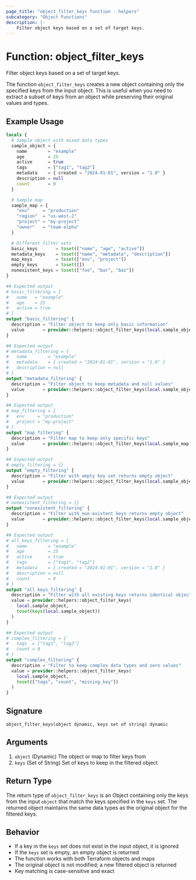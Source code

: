 ```yaml
---
page_title: "object_filter_keys function - helpers"
subcategory: "Object Functions"
description: |-
    Filter object keys based on a set of target keys.
---
```


# Function: object_filter_keys

Filter object keys based on a set of target keys.

The function `object_filter_keys` creates a new object containing only the specified keys from the input object. 
This is useful when you need to extract a subset of keys from an object while preserving their original values and types.

## Example Usage

```terraform
locals {
  # Sample object with mixed data types
  sample_object = {
    name        = "example"
    age         = 25
    active      = true
    tags        = ["tag1", "tag2"]
    metadata    = { created = "2024-01-01", version = "1.0" }
    description = null
    count       = 0
  }

  # Sample map
  sample_map = {
    "env"     = "production"
    "region"  = "us-west-2"
    "project" = "my-project"
    "owner"   = "team-alpha"
  }

  # Different filter sets
  basic_keys       = toset(["name", "age", "active"])
  metadata_keys    = toset(["name", "metadata", "description"])
  map_keys         = toset(["env", "project"])
  empty_keys       = toset([])
  nonexistent_keys = toset(["foo", "bar", "baz"])
}

## Expected output
# basic_filtering = {
#   name   = "example"
#   age    = 25
#   active = true
# }
output "basic_filtering" {
  description = "Filter object to keep only basic information"
  value       = provider::helpers::object_filter_keys(local.sample_object, local.basic_keys)
}

## Expected output
# metadata_filtering = {
#   name        = "example"
#   metadata    = { created = "2024-01-01", version = "1.0" }
#   description = null
# }
output "metadata_filtering" {
  description = "Filter object to keep metadata and null values"
  value       = provider::helpers::object_filter_keys(local.sample_object, local.metadata_keys)
}

## Expected output
# map_filtering = {
#   env     = "production"
#   project = "my-project"
# }
output "map_filtering" {
  description = "Filter map to keep only specific keys"
  value       = provider::helpers::object_filter_keys(local.sample_map, local.map_keys)
}

## Expected output
# empty_filtering = {}
output "empty_filtering" {
  description = "Filter with empty key set returns empty object"
  value       = provider::helpers::object_filter_keys(local.sample_object, local.empty_keys)
}

## Expected output
# nonexistent_filtering = {}
output "nonexistent_filtering" {
  description = "Filter with non-existent keys returns empty object"
  value       = provider::helpers::object_filter_keys(local.sample_object, local.nonexistent_keys)
}

## Expected output
# all_keys_filtering = {
#   name        = "example"
#   age         = 25
#   active      = true
#   tags        = ["tag1", "tag2"]
#   metadata    = { created = "2024-01-01", version = "1.0" }
#   description = null
#   count       = 0
# }
output "all_keys_filtering" {
  description = "Filter with all existing keys returns identical object"
  value = provider::helpers::object_filter_keys(
    local.sample_object,
    toset(keys(local.sample_object))
  )
}

## Expected output
# complex_filtering = {
#   tags  = ["tag1", "tag2"]
#   count = 0
# }
output "complex_filtering" {
  description = "Filter to keep complex data types and zero values"
  value = provider::helpers::object_filter_keys(
    local.sample_object,
    toset(["tags", "count", "missing_key"])
  )
}
```

## Signature

<!-- signature generated by tfplugindocs -->
```text
object_filter_keys(object dynamic, keys set of string) dynamic
```

## Arguments

<!-- arguments generated by tfplugindocs -->
1. `object` (Dynamic) The object or map to filter keys from
1. `keys` (Set of String) Set of keys to keep in the filtered object


## Return Type

The return type of `object_filter_keys` is an Object containing only the keys from the input `object` that match the keys specified in the `keys` set. The returned object maintains the same data types as the original object for the filtered keys.

## Behavior

- If a key in the `keys` set does not exist in the input object, it is ignored
- If the `keys` set is empty, an empty object is returned
- The function works with both Terraform objects and maps
- The original object is not modified; a new filtered object is returned
- Key matching is case-sensitive and exact
